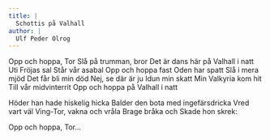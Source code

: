 ```yaml
---
title: |
  Schottis på Valhall
author: |
  Ulf Peder Olrog
---
```

Opp och hoppa, Tor
Slå på trumman, bror
Det är dans här på Valhall i natt
Uti Fröjas sal
Står vår asabal
Opp och hoppa fast Oden har spatt
Slå i mera mjöd
Det får bli min död
Nej, se där är ju Idun min skatt
Min Valkyria kom hit
Till vår midvinterrit
Opp och hoppa på Valhall i natt

Höder han hade hiskelig hicka
Balder den bota med ingefärsdricka
Vred vart väl Ving-Tor, vakna och vråla
Brage bråka och Skade hon skrek:

Opp och hoppa, Tor...